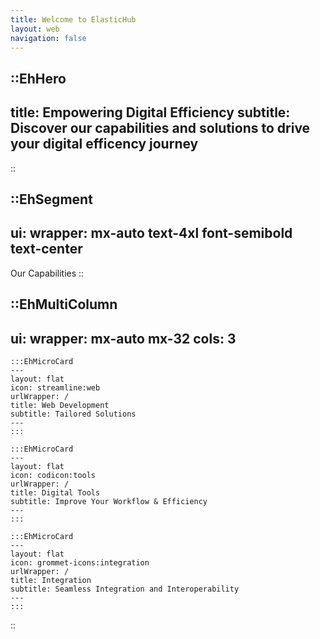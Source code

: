```yaml
---
title: Welcome to ElasticHub
layout: web
navigation: false
---
```


::EhHero
---
title: Empowering Digital Efficiency
subtitle: Discover our capabilities and solutions to drive your digital efficency journey
---
::

::EhSegment
---
ui:
    wrapper: mx-auto text-4xl font-semibold text-center
---
Our Capabilities
::

::EhMultiColumn
---
ui:
    wrapper: mx-auto mx-32
cols: 3
---
    :::EhMicroCard
    ---
    layout: flat
    icon: streamline:web
    urlWrapper: /
    title: Web Development
    subtitle: Tailored Solutions
    ---
    :::

    :::EhMicroCard
    ---
    layout: flat
    icon: codicon:tools
    urlWrapper: /
    title: Digital Tools
    subtitle: Improve Your Workflow & Efficiency
    ---
    :::

    :::EhMicroCard
    ---
    layout: flat
    icon: grommet-icons:integration
    urlWrapper: /
    title: Integration
    subtitle: Seamless Integration and Interoperability
    ---
    :::
::

<!-- | File Name | Link |
|-----------|------|
| Document Structure | [document_structure.md](/markdown/document_structure) |
| Embedding Files | [embed_files.md](markdown/embed_files) |
| Figures | [figures.md](markdown/figures.md) |
| Formatting | [formatting.md](markdown/formatting.md) |
| Headings | [headings.md](markdown/headings.md) |
| Index | [index.md](markdown/index.md) |
| Links | [links.md](markdown/links.md) |
| Lists | [lists.md](markdown/lists.md) |
| Markdown to HTML Introduction | [md2html-introduction.md](markdown/md2html-introduction.md) |
| Markdown to HTML Setup | [md2html-setup.md](markdown/md2html-setup.md) |
| Markdown to HTML | [md2html.md](markdown/md2html.md) |
| Nuxt.js | [nuxtjs.md](markdown/nuxtjs.md) |
| Open Markdown to HTML | [open-md2html.md](markdown/open-md2html.md) |
| Paragraph | [paragraph.md](markdown/paragraph.md) |
| Table | [table.md](markdown/table.md) |
| Text | [text.md](markdown/text.md) |


| File Name | Link |
|-----------|------|
| Concepts | [concepts.md](github/concepts.md) |
| GitHub Client Setup | [github-client-setup.md](github/github-client-setup.md) |
| GitHub Desktop Operations | [github-desktop-operations.md](github/github-desktop-operations.md) |
| GitHub Flow | [github-flow.md](github/github-flow.md) |
| Index | [index.md](github/index.md) |
| Markdown Introduction | [markdown-introduction.md](github/markdown-introduction.md) |
| Questions | [questions.md](github/questions.md) |
| Web Introduction | [web-introduction.md](github/web-introduction.md) |
| Web Issues | [web-issues.md](github/web-issues.md) |
| Web PR | [web-pr.md](github/web-pr.md) |
| Working Methods | [working-methods.md](github/working-methods.md) | -->